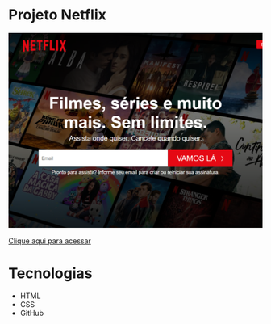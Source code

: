 # Projeto Netflix

![preview](./.github/preview.png)

[Clique aqui para acessar]()

# Tecnologias
- HTML
- CSS
- GitHub